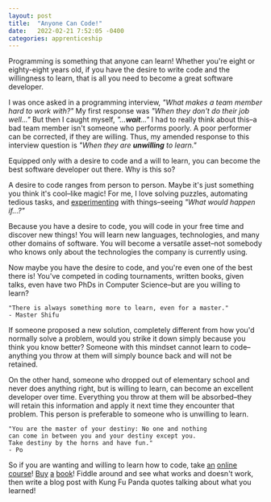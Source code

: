 ```yaml
---
layout: post
title:  "Anyone Can Code!"
date:   2022-02-21 7:52:05 -0400
categories: apprenticeship
---
```


Programming is something that anyone can learn! Whether you're eight 
or eighty-eight years old, if you have the desire to write code and the
willingness to learn, that is all you need to become a great software 
developer.

I was once asked in a programming interview, *"What makes a team member hard 
to work with?"* My first response was *"When they don't do their job well..."*
But then I caught myself, *"...**wait**..."* I had to really think about this–a 
bad team member isn't someone who performs poorly. A poor performer can be 
corrected, if they are willing. Thus, my amended response to this interview 
question is *"When they are **unwilling** to learn."*

Equipped only with a desire to code and a will to learn, you can become the
best software developer out there. Why is this so?

A desire to code ranges from person to person. Maybe it's just something you
think it's cool–like magic! For me, I love solving puzzles, automating 
tedious tasks, and [experimenting][experimentation] with things–seeing 
*"What would happen if...?"* 

Because you have a desire to code, you will code in your free time and 
discover new things! You will learn new languages, technologies, and many 
other domains of software. You will become a versatile asset–not somebody 
who knows only about the technologies the company is currently using.

Now maybe you have the desire to code, and you're even one of the best there
is! You've competed in coding tournaments, written books, given talks, 
even have two PhDs in Computer Science–but are you willing to learn?

    "There is always something more to learn, even for a master."
    - Master Shifu

If someone proposed a new solution, completely different from how you'd 
normally solve a problem, would you strike it down simply because you 
think you know better? Someone with this mindset cannot learn to 
code–anything you throw at them will simply bounce back and will not be 
retained.

On the other hand, someone who dropped out of elementary school and never 
does anything right, but is willing to learn, can become an excellent 
developer over time. Everything you throw at them will be absorbed–they
will retain this information and apply it next time they encounter that
problem. This person is preferable to someone who is unwilling to learn.

    "You are the master of your destiny: No one and nothing 
    can come in between you and your destiny except you. 
    Take destiny by the horns and have fun."
    - Po

So if you are wanting and willing to learn how to code, take 
[an][cleancoders] [online][codecademy] [course][khanacademy]! 
[Buy][clojure-brave-and-true] [a][python-cc] [book][python-kids]! 
Fiddle around and see what works and doesn't work, then
write a blog post with Kung Fu Panda quotes talking about what you learned!

[experimentation]: /apprenticeship/2022/01/28/experimentation.html
[khanacademy]: https://www.khanacademy.org/computing/computer-programming
[codecademy]: https://www.codecademy.com/
[clojure-brave-and-true]: https://www.amazon.com/Clojure-Brave-True-Ultimate-Programmer/dp/1593275919/ref=sr_1_2?keywords=clojure+for+the+brave+and+true&qid=1645510455&sprefix=clojure+for+the+br%2Caps%2C194&sr=8-2
[python-cc]: https://www.amazon.com/Python-Crash-Course-Eric-Matthes-ebook/dp/B07J4521M3/ref=sr_1_2_sspa?crid=1YPHIR4062Z4K&keywords=python+books&qid=1645510501&sprefix=python+book%2Caps%2C164&sr=8-2-spons&psc=1&spLa=ZW5jcnlwdGVkUXVhbGlmaWVyPUEyNFY4WTg0TTIwQ0pCJmVuY3J5cHRlZElkPUEwMTMyMDI5MlhINFJKMzgzQ0ZPSiZlbmNyeXB0ZWRBZElkPUEwOTg4NjEyODc5U0ZROVNEQkZEJndpZGdldE5hbWU9c3BfYXRmJmFjdGlvbj1jbGlja1JlZGlyZWN0JmRvTm90TG9nQ2xpY2s9dHJ1ZQ==
[python-kids]: https://www.amazon.com/gp/product/1593274076/ref=ppx_yo_dt_b_asin_title_o01_s00?ie=UTF8&psc=1
[cleancoders]: https://cleancoders.com/library/all

